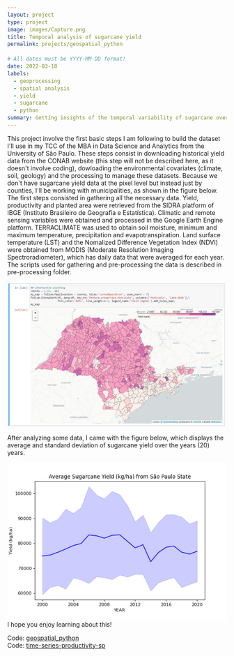 ```yaml
---
layout: project
type: project
image: images/Capture.png
title: Temporal analysis of sugarcane yield
permalink: projects/geospatial_python

# All dates must be YYYY-MM-DD format!
date: 2022-03-18
labels:
  - geoprocessing
  - spatial analysis
  - yield
  - sugarcane
  - python
summary: Getting insights of the temporal variability of sugarcane over a period of five years by municipalities in the State of São Paulo
---
```


This project involve the first basic steps I am following to build the dataset I'll use in my TCC of the MBA in Data Science and Analytics from the University of São Paulo. These steps consist in downloading historical yield data from the CONAB website (this step will not be described here, as it doesn't involve coding), dowloading the environmental covariates (climate, soil, geology) and the processing to manage these datasets. Because we don't have sugarcane yield data at the pixel level but instead just by counties, I'll be working with municipalities, as shown in the figure below. The first steps consisted in gathering all the necessary data. Yield, productivity and planted area were retrieved from the SIDRA platform of IBGE (Instituto Brasileiro de Geografia e Estatística). Climatic and remote sensing variables were obtained and processed in the Google Earth Engine platform. TERRACLIMATE was used to obtain soil moisture, minimum and maximum temperature, precipitation and evapotranspiration. Land surface temperature (LST) and the Nomalized Difference Vegetation Index (NDVI) were obtained from MODIS (Moderate Resolution Imaging Spectroradiometer), which has daily data that were averaged for each year. The scripts used for gathering and pre-processing the data is described in pre-processing folder.


<img class="ui image" src="https://github.com/neli12/screenshots-figures/blob/main/Capture.PNG?raw=true" width="700"></div>


After analyzing some data, I came with the figure below, which displays the average and standard deviation of sugarcane yield over the years (20) years.

<img class="ui image" src= "https://github.com/neli12/time-series-productivity-sp/blob/main/plot_average_st_yield_ii.png?raw=true" width="700">
I hope you enjoy learning about this!  



Code: <a href="https://github.com/neli12/geospatial_python"><i class="large github icon"></i>geospatial_python</a>  
Code: <a href="https://github.com/neli12/time-series-productivity-sp"><i class="large github icon"></i>time-series-productivity-sp</a>


